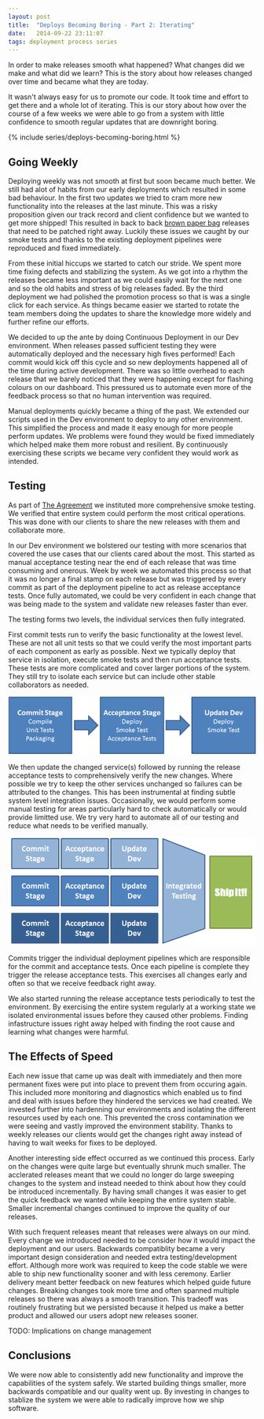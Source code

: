 ```yaml
---
layout: post
title:  "Deploys Becoming Boring - Part 2: Iterating"
date:   2014-09-22 23:11:07
tags: deployment process series
---
```


In order to make releases smooth what happened? What changes did we make and what
did we learn? This is the story about how releases changed over time and became
what they are today.

It wasn't always easy for us to promote our code. It took time and effort to
get there and a whole lot of iterating. This is our story about how over the
course of a few weeks we were able to go from a system with little confidence
to smooth regular updates that are downright boring.

{% include series/deploys-becoming-boring.html %}

Going Weekly
---------------------------------------

Deploying weekly was not smooth at first but soon became much better. We still had alot
of habits from our early deployments which resulted in some bad behaviour. In
the first two updates we tried to cram more new functionality into the releases
at the last minute. This was a risky proposition given our track record and
client confidence but we wanted to get more shipped! This resulted in back to
back [brown paper bag][bag] releases that need to be patched right away.
Luckily these issues we caught by our smoke tests and thanks to the existing
deployment pipelines were reproduced and fixed immediately.

From these initial hiccups we started to catch our stride. We spent more time
fixing defects and stabilizing the system. As we got into a rhythm the releases
became less important as we could easily wait for the next one and so the old
habits and stress of big releases faded. By the third deployment we had
polished the promotion process so that is was a single click for each service.
As things became easier we started to rotate the team members doing the
updates to share the knowledge more widely and further refine our efforts.

We decided to up the ante by doing Continuous Deployment in our Dev
environment. When releases passed sufficient testing they were automatically
deployed and the necessary high fives performed! Each commit would kick off
this cycle and so new deployments happened all of the time during active
development. There was so little overhead to each release that we barely
noticed that they were happening except for flashing colours on our dashboard.
This pressured us to automate even more of the feedback process so that no
human intervention was required.

Manual deployments quickly became a thing of the past. We extended our scripts
used in the Dev environment to deploy to any other environment. This simplified
the process and made it easy enough for more people perform updates.
We problems were found they would be fixed immediately which helped make them
more robust and resilient. By continuously exercising these scripts we became
very confident they would work as intended.


Testing
---------------------------------------

As part of [The Agreement](TODO#the-agreement) we instituted more comprehensive
smoke testing. We verified that entire system could perform the most critical
operations. This was done with our clients to share the new releases with them
and collaborate more.

In our Dev environment we bolstered our testing with more scenarios that
covered the use cases that our clients cared about the most. This started as
manual acceptance testing near the end of each release that was time consuming
and onerous. Week by week we automated this process so that it was no longer a
final stamp on each release but was triggered by every commit as part of the
deployment pipeline to act as release acceptance tests. Once fully automated,
we could be very confident in each change that was being made to the system
and validate new releases faster than ever.

The testing forms two levels, the individual services then fully integrated.

First commit tests run to verify the basic functionality at the lowest level.
These are not all unit tests so that we could verify the most important parts
of each component as early as possible. Next we typically deploy that service
in isolation, execute smoke tests and then run acceptance tests. These tests
are more complicated and cover larger portions of the system. They still try to
isolate each service but can include other stable collaborators as needed.

<p class="center-image">
	<img
		title="One little service building in a row."
		alt="A single pipeline with a commit state, acceptance stage and finally a deploy"
		src="/images/posts/SimplePipeline.png" />
</p>

We then update the changed service(s) followed by running the release acceptance
tests to comprehensively verify the new changes. Where possible we try to keep
the other services unchanged so failures can be attributed to the changes.
This has been instrumental at finding subtle system level integration issues.
Occasionally, we would perform some manual testing for areas particularly hard
to check automatically or would provide limitted use. We try very hard to
automate all of our testing and reduce what needs to be verified manually.

<p class="center-image">
	<img
		title="Three little service building in a row."
		alt="A three pipelines then integrated testing followed up by shipping!!"
		src="/images/posts/PipelineFunnel.png" />
</p>

Commits trigger the individual deployment pipelines which are responsible for
the commit and acceptance tests. Once each pipeline is complete they trigger
the release acceptance tests. This exercises all changes early and often so that
we receive feedback right away.

We also started running the release acceptance tests periodically to test the
environment. By exercising the entire system regularly at a working state we
isolated environmental issues before they caused other problems. Finding
infastructure issues right away helped with finding the root cause and learning
what changes were harmful.

The Effects of Speed
---------------------------------------

Each new issue that came up was dealt with immediately and then more permanent
fixes were put into place to prevent them from occuring again. This included
more monitoring and diagnostics which enabled us to find and deal with issues
before they hindered the services we had created. We invested further into
hardenning our environments and isolating the different resources used by each
one. This prevented the cross contamination we were seeing and vastly improved
the environment stability. Thanks to weekly releases our clients would get the
changes right away instead of having to wait weeks for fixes to be deployed.

Another interesting side effect occurred as we continued this process. Early on
the changes were quite large but eventually shrunk much smaller. The acclerated
releases meant that we could no longer do large sweeping changes to the system
and instead needed to think about how they could be introduced incrementally.
By having small changes it was easier to get the quick feedback we wanted while
keeping the entire system stable. Smaller incremental changes continued to
improve the quality of our releases.

With such frequent releases meant that releases were always on our mind. Every
change we introduced needed to be consider how it would impact the deployment
and our users. Backwards compatiblity became a very important design
consideration and needed extra testing/development effort. Although more work
was required to keep the code stable we were able to ship new functionality
sooner and with less ceremony. Earlier delivery meant better feedback on new
features which helped guide future changes. Breaking changes took more time and
often spanned multiple releases so there was always a smooth transition. This
tradeoff was routinely frustrating but we persisted because it helped us make a
better product and allowed our users adopt new releases sooner.

TODO: Implications on change management

Conclusions
---------------------------------------

We were now able to consistently add new functionality and improve the
capabilities of the system safely. We started building things smaller, more
backwards compatible and our quality went up. By investing in changes to
stablize the system we were able to radically improve how we ship software.

[cd]:       http://www.amazon.com/dp/B003YMNVC0/
[pipeline]: http://martinfowler.com/bliki/DeploymentPipeline.html
[bag]:      http://www.catb.org/jargon/html/B/brown-paper-bag-bug.html

